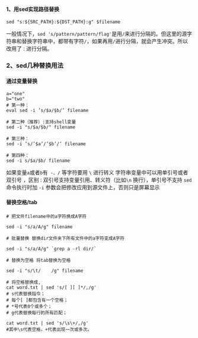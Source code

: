 #### 1、用sed实现路径替换
```shell
sed "s:${SRC_PATH}:${DST_PATH}:g" $filename
```
一般情况下，`sed 's/pattern/pattern/flag'`是用`/`来进行分隔的。但这里的源字符串和替换字符串中，都带有字符`/`，如果再用`/`进行分隔，就会产生冲突。所以改用了`：`进行分隔。

### 2、sed几种替换用法
#### 通过变量替换
```shell
a="one"
b="two"
# 第一种：
eval sed -i ’s/$a/$b/’ filename

# 第二种（推荐）:支持shell变量
sed -i "s/$a/$b/" filename

# 第三种：
sed -i ’s/’$a’/’$b’/’ filename 

# 第四种：
sed -i s/$a/$b/ filename
```
如果变量`a`或者`b`有` -、/` 等字符要用 `\` 进行转义
字符串变量中可以用单引号或者双引号 ，区别`：`双引号支持变量引用、转义符（比如`\n` 换行），单引号不支持
`sed` 命令执行时加 `-i` 参数会把修改应用到源文件上，否则只是屏幕显示

#### 替换空格/tab
```shell
# 把文件filename中的a字符换成A字符

sed -i "s/a/A/g" filename

# 批量替换 替换dir文件夹下所有文件中的a字符变成A字符

sed -i "s/a/A/g" `grep a -rl dir/`

# 替换为空格 将tab替换为空格

sed -i "s/\t/    /g" filename

# 将空格替换成,
cat word.txt | sed 's/[ ][ ]*/,/g'
# s代表替换指令；
# 每个[ ]都包含有一个空格；
# *号代表0个或多个；
# g代表替换每行的所有匹配；

cat word.txt | sed 's/\s\+/,/g' 
#其中\s代表空格，+代表出现一次或多次。
```